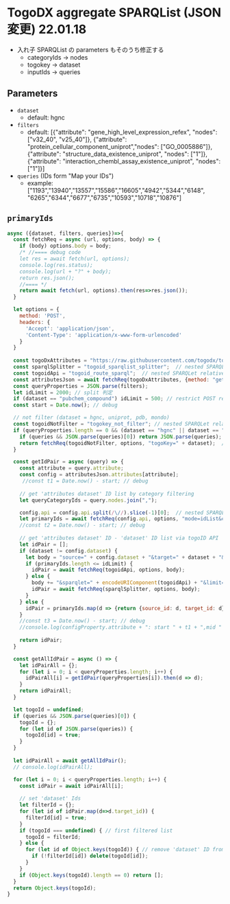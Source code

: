 # TogoDX aggregate SPARQList (JSON 変更) 22.01.18

- 入れ子 SPARQList の parameters もそのうち修正する
  - categoryIds -> nodes
  - togokey -> dataset
  - inputIds -> queries
 
## Parameters

* `dataset`
  * default: hgnc
* `filters`
  * default: [{"attribute": "gene_high_level_expression_refex", "nodes": ["v32_40", "v25_40"]}, {"attribute": "protein_cellular_component_uniprot","nodes": ["GO_0005886"]}, {"attribute": "structure_data_existence_uniprot", "nodes": ["1"]}, {"attribute": "interaction_chembl_assay_existence_uniprot", "nodes": ["1"]}]
* `queries` (IDs form "Map your IDs")
  * example: ["1193","13940","13557","15586","16605","4942","5344","6148", "6265","6344","6677","6735","10593","10718","10876"]
  
## `primaryIds`
```javascript
async ({dataset, filters, queries})=>{
  const fetchReq = async (url, options, body) => {
    if (body) options.body = body;
    /* //==== debug code
    let res = await fetch(url, options);
    console.log(res.status);
    console.log(url + "?" + body);
    return res.json();
    //==== */
    return await fetch(url, options).then(res=>res.json());
  }

  let options = {
    method: 'POST',
    headers: {
      'Accept': 'application/json',
      'Content-Type': 'application/x-www-form-urlencoded'
    }
  }
  
  const togoDxAttributes = "https://raw.githubusercontent.com/togodx/togodx-config-human/develop/config/attributes.json";
  const sparqlSplitter = "togoid_sparqlist_splitter";  // nested SPARQLet relative path
  const togoidApi = "togoid_route_sparql";  // nested SPARQLet relative path
  const attributesJson = await fetchReq(togoDxAttributes, {method: "get"});
  const queryProperties = JSON.parse(filters);
  let idLimit = 2000; // split 判定
  if (dataset == "pubchem_compound") idLimit = 500; // restrict POST respons size
  const start = Date.now(); // debug

  // not filter (dataset = hgnc, uniprot, pdb, mondo)
  const togoidNotFilter = "togokey_not_filter"; // nested SPARQLet relative path
  if (queryProperties.length == 0 && (dataset == "hgnc" || dataset == "uniprot" || dataset == "pdb" || dataset == "mondo")) {
    if (queries && JSON.parse(queries)[0]) return JSON.parse(queries);
    return fetchReq(togoidNotFilter, options, "togoKey=" + dataset);  // #### 入れ子 SPARQList. 要パラメータ名の整理
  }

  const getIdPair = async (query) => {
    const attribute = query.attribute;
    const config = attributesJson.attributes[attribute];
     //const t1 = Date.now() - start; // debug
    
    // get 'attributes dataset' ID list by category filtering
    let queryCategoryIds = query.nodes.join(",");

    config.api = config.api.split(/\//).slice(-1)[0];  // nested SPARQLet relative path
    let primaryIds = await fetchReq(config.api, options, "mode=idList&categoryIds=" + queryCategoryIds);  // #### 入れ子 SPARQList. 要パラメータ名の整理
    //const t2 = Date.now() - start; // debug
    
    // get 'attributes dataset' ID - 'dataset' ID list via togoID API
    let idPair = [];
    if (dataset != config.dataset) {
      let body = "source=" + config.dataset + "&target=" + dataset + "&ids=" +  encodeURIComponent(primaryIds.join(","));
      if (primaryIds.length <= idLimit) {
        idPair = await fetchReq(togoidApi, options, body);
      } else {
        body += "&sparqlet=" + encodeURIComponent(togoidApi) + "&limit=" + idLimit;
        idPair = await fetchReq(sparqlSplitter, options, body);
      }
    } else {
      idPair = primaryIds.map(d => {return {source_id: d, target_id: d} });
    }
    //const t3 = Date.now() - start; // debug
    //console.log(configProperty.attribute + ": start " + t1 + ",mid " + t2 + ",fin " + t3);
    
    return idPair;
  }

  const getAllIdPair = async () => {
    let idPairAll = {};
    for (let i = 0; i < queryProperties.length; i++) {
      idPairAll[i] = getIdPair(queryProperties[i]).then(d => d);
    }
    return idPairAll;
  } 

  let togoId = undefined;
  if (queries && JSON.parse(queries)[0]) {
    togoId = {};
    for (let id of JSON.parse(queries)) {
      togoId[id] = true;
    }
  }
  
  let idPairAll = await getAllIdPair();
  // console.log(idPairAll);

  for (let i = 0; i < queryProperties.length; i++) { 
    const idPair = await idPairAll[i];
     
    // set 'dataset' Ids
    let filterId = {};
    for (let id of idPair.map(d=>d.target_id)) {
      filterId[id] = true;
    }
    if (togoId === undefined) { // first filtered list
      togoId = filterId;
    } else {
      for (let id of Object.keys(togoId)) { // remove 'dataset' ID from list
        if (!filterId[id]) delete(togoId[id]);
      }
    }
    if (Object.keys(togoId).length == 0) return [];
  }
  return Object.keys(togoId);
}
```